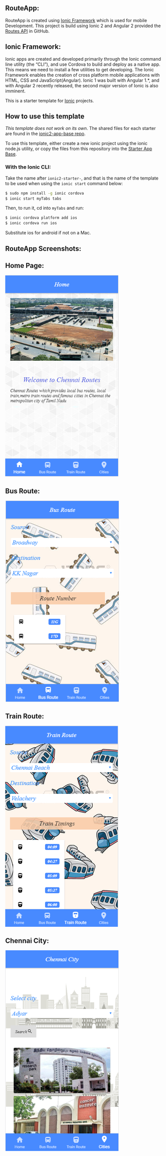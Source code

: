 RouteApp:
-----------------
RouteApp is created using [Ionic Framework](http://ionicframework.com/) which is used for mobile Development.
This project is build using Ionic 2 and Angular 2 provided the [Routes API](https://github.com/Saleemahmh/Routes)
in GitHub.

Ionic Framework:
------------------

Ionic apps are created and developed primarily through the Ionic command line utility (the “CLI”), and use Cordova to build and deploy as a native app.
This means we need to install a few utilities to get developing.
The Ionic Framework enables the creation of cross platform mobile applications with HTML, 
CSS and JavaScript(Angular). Ionic 1 was built with Angular 1.*, and with Angular 2 recently released, 
the second major version of Ionic is also imminent.

This is a starter template for [Ionic](http://ionicframework.com/docs/) projects.

## How to use this template

*This template does not work on its own*. The shared files for each starter are found in the [ionic2-app-base repo](https://github.com/ionic-team/ionic2-app-base).

To use this template, either create a new ionic project using the ionic node.js utility, or copy the files from this repository into the [Starter App Base](https://github.com/ionic-team/ionic2-app-base).

### With the Ionic CLI:

Take the name after `ionic2-starter-`, and that is the name of the template to be used when using the `ionic start` command below:

```bash
$ sudo npm install -g ionic cordova
$ ionic start myTabs tabs
```

Then, to run it, cd into `myTabs` and run:

```bash
$ ionic cordova platform add ios
$ ionic cordova run ios
```

Substitute ios for android if not on a Mac.

RouteApp Screenshots:
-----------------

Home Page:
-----------

![](https://github.com/Saleemahmh/RouteApp/blob/master/resources/Home%20Ionic%201.PNG?raw=true)

Bus Route:
-----------

![](https://github.com/Saleemahmh/RouteApp/blob/master/resources/Bus%20Route%20Ionic%202.PNG?raw=true)

Train Route:
------------

![](https://github.com/Saleemahmh/RouteApp/blob/master/resources/Train%20Route%203.PNG?raw=true)

Chennai City:
-------------

![](https://github.com/Saleemahmh/RouteApp/blob/master/resources/Chennai%20City%20Ionic%204.PNG?raw=true)
